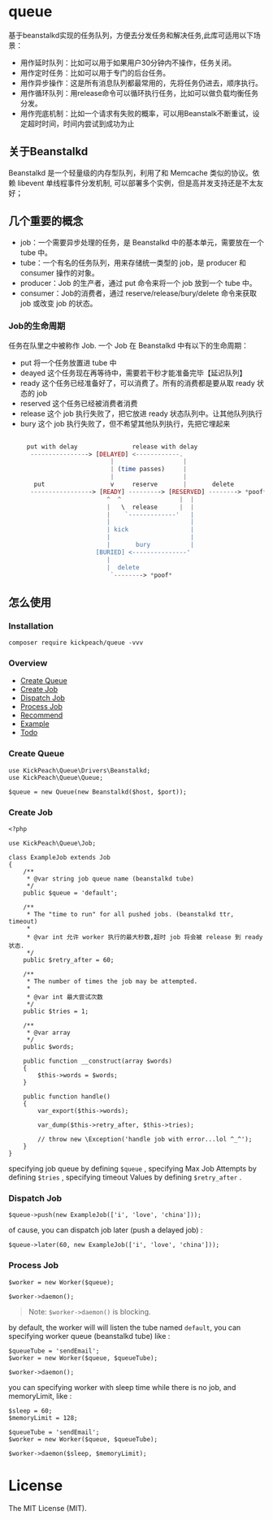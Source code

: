 # queue

基于beanstalkd实现的任务队列，方便去分发任务和解决任务,此库可适用以下场景：

- 用作延时队列：比如可以用于如果用户30分钟内不操作，任务关闭。
- 用作定时任务：比如可以用于专门的后台任务。
- 用作异步操作：这是所有消息队列都最常用的，先将任务仍进去，顺序执行。
- 用作循环队列：用release命令可以循环执行任务，比如可以做负载均衡任务分发。
- 用作兜底机制：比如一个请求有失败的概率，可以用Beanstalk不断重试，设定超时时间，时间内尝试到成功为止

## 关于Beanstalkd
Beanstalkd 是一个轻量级的内存型队列，利用了和 Memcache 类似的协议。依赖 libevent 单线程事件分发机制, 可以部署多个实例，但是高并发支持还是不太友好；

## 几个重要的概念

- job：一个需要异步处理的任务，是 Beanstalkd 中的基本单元，需要放在一个 tube 中。
- tube：一个有名的任务队列，用来存储统一类型的 job，是 producer 和 consumer 操作的对象。
- producer：Job 的生产者，通过 put 命令来将一个 job 放到一个 tube 中。
- consumer：Job的消费者，通过 reserve/release/bury/delete 命令来获取 job 或改变 job 的状态。


### Job的生命周期

任务在队里之中被称作 Job. 一个 Job 在 Beanstalkd 中有以下的生命周期：

- put 将一个任务放置进 tube 中
- deayed 这个任务现在再等待中，需要若干秒才能准备完毕【延迟队列】
- ready 这个任务已经准备好了，可以消费了。所有的消费都是要从取 ready 状态的 job
- reserved 这个任务已经被消费者消费
- release 这个 job 执行失败了，把它放进 ready 状态队列中。让其他队列执行
- bury 这个 job 执行失败了，但不希望其他队列执行，先把它埋起来

```php
    
     put with delay               release with delay
      ----------------> [DELAYED] <------------.
                            |                   |
                            | (time passes)     |
                            |                   |
       put                  v     reserve       |       delete
      -----------------> [READY] ---------> [RESERVED] --------> *poof*
                           ^  ^                |  |
                           |   \  release      |  |
                           |    `-------------'   |
                           |                      |
                           | kick                 |
                           |                      |
                           |       bury           |
                        [BURIED] <---------------'
                           |
                           |  delete
                            `--------> *poof*
```


## 怎么使用

### Installation

`composer require kickpeach/queue -vvv`

### Overview

* [Create Queue](#create-queue)
* [Create Job](#create-job)
* [Dispatch Job](#dispatch-job)
* [Process Job](#process-job)
* [Recommend](#recommend)
* [Example](#example)
* [Todo](#todo)

### Create Queue

```
use KickPeach\Queue\Drivers\Beanstalkd;
use KickPeach\Queue\Queue;

$queue = new Queue(new Beanstalkd($host, $port));
```

### Create Job

```
<?php

use KickPeach\Queue\Job;

class ExampleJob extends Job
{
    /**
     * @var string job queue name (beanstalkd tube)
     */
    public $queue = 'default';

    /**
     * The "time to run" for all pushed jobs. (beanstalkd ttr, timeout)
     *
     * @var int 允许 worker 执行的最大秒数,超时 job 将会被 release 到 ready 状态.
     */
    public $retry_after = 60;

    /**
     * The number of times the job may be attempted.
     *
     * @var int 最大尝试次数
     */
    public $tries = 1;

    /**
     * @var array
     */
    public $words;

    public function __construct(array $words)
    {
        $this->words = $words;
    }

    public function handle()
    {
        var_export($this->words);

        var_dump($this->retry_after, $this->tries);

        // throw new \Exception('handle job with error...lol ^_^');
    }
}
```

specifying job queue by defining `$queue` , specifying Max Job Attempts by defining `$tries` , specifying timeout Values by defining `$retry_after` .

### Dispatch Job

```
$queue->push(new ExampleJob(['i', 'love', 'china']));
```

of cause, you can dispatch job later (push a delayed job) :

```
$queue->later(60, new ExampleJob(['i', 'love', 'china']));
```

### Process Job

```
$worker = new Worker($queue);

$worker->daemon();
```

> Note: `$worker->daemon()` is blocking.

by default, the worker will will listen  the tube named `default`, you can specifying worker queue (beanstalkd tube) like :

```
$queueTube = 'sendEmail';
$worker = new Worker($queue, $queueTube);

$worker->daemon();
```

you can specifying worker with sleep time while there is no job, and memoryLimit, like :

```
$sleep = 60;
$memoryLimit = 128;

$queueTube = 'sendEmail';
$worker = new Worker($queue, $queueTube);

$worker->daemon($sleep, $memoryLimit);
```


# License
The MIT License (MIT).


